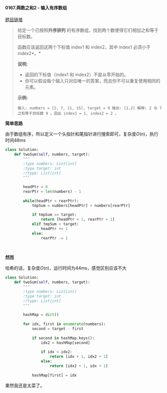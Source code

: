 #### 0167.两数之和2 - 输入有序数组
[题目链接](https://leetcode-cn.com/problems/two-sum-ii-input-array-is-sorted/)
> 给定一个已按照**升序排列** 的有序数组，找到两个数使得它们相加之和等于目标数。
>
> 函数应该返回这两个下标值 index1 和 index2，其中 index1 必须小于 index2*。*
>
> **说明:**
>
> - 返回的下标值（index1 和 index2）不是从零开始的。
> - 你可以假设每个输入只对应唯一的答案，而且你不可以重复使用相同的元素。
>
> **示例:**
>
> `
> 输入: numbers = [2, 7, 11, 15], target = 9
> 输出: [1,2]
> 解释: 2 与 7 之和等于目标数 9 。因此 index1 = 1, index2 = 2 。
> `

**简单思路**

由于数组有序，所以定义一个头指针和尾指针进行搜索即可，复杂度$O(n)$，执行时间48ms

```python
class Solution:
    def twoSum(self, numbers, target):
        """
        :type numbers: List[int]
        :type target: int
        :rtype: List[int]
        """
        
        headPtr = 0
        rearPtr = len(numbers) - 1
        
        while(headPtr < rearPtr):
            tmpSum = numbers[headPtr] + numbers[rearPtr]
            
            if tmpSum == target:
                return [headPtr + 1, rearPtr + 1]
            elif tmpSum < target:
                headPtr += 1
            else:
                rearPtr -= 1
        
            
```

**然而**

哈希的话，复杂度$O(n)$，运行时间为44ms，感觉区别应该不大

```python
class Solution:
    def twoSum(self, numbers, target):
        """
        :type numbers: List[int]
        :type target: int
        :rtype: List[int]
        """
        
        hashMap = dict()
       
        for idx, first in enumerate(numbers):
            second = target - first
            
            if second in hashMap.keys():
                idx2 = hashMap[second]
                
                if idx < idx2:
                    return [idx + 1, idx2 + 1]
                else:
                    return [idx2 + 1, idx + 1]
            
            hashMap[first] = idx
```

果然我还是太菜了。